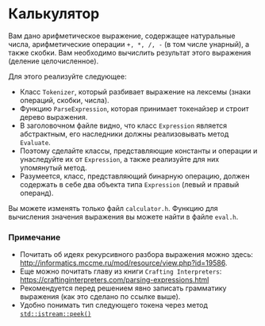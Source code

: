 # Калькулятор

Вам дано арифметическое выражение, содержащее натуральные числа, арифметические операции `+, *, /, -` (в том числе унарный),
а также скобки. Вам необходимо вычислить результат этого выражения (деление целочисленное).

Для этого реализуйте следующее:

* Класс `Tokenizer`, который разбивает выражение на лексемы (знаки операций, скобки, числа).
* Функцию `ParseExpression`, которая принимает токенайзер и строит дерево выражения.
* В заголовочном файле видно, что класс `Expression` является абстрактным,
его наследники должны реализовывать метод `Evaluate`.
* Поэтому сделайте классы, представляющие константы и операции и унаследуйте их от `Expression`,
а также реализуйте для них упомянутый метод.
* Разумеется, класс, представляющий бинарную операцию,
должен содержать в себе два объекта типа `Expression` (левый и правый операнд).

Вы можете изменять только файл `calculator.h`.
Функцию для вычисления значения выражения вы можете найти в файле `eval.h`.

### Примечание

* Почитать об идеях рекурсивного разбора выражения можно здесь: http://informatics.mccme.ru/mod/resource/view.php?id=19586.
* Еще можно почитать главу из книги `Crafting Interpreters`: https://craftinginterpreters.com/parsing-expressions.html
* Рекомендуется перед решением явно записать грамматику выражения (как это сделано по ссылке выше).
* Удобно понимать тип следующего токена через метод [`std::istream::peek()`](https://en.cppreference.com/w/cpp/io/basic_istream/peek)
